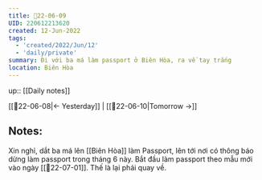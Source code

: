 ```yaml
---
title: 📝22-06-09
UID: 220612213620
created: 12-Jun-2022
tags:
  - 'created/2022/Jun/12'
  - 'daily/private'
summary: Đi với ba má làm passport ở Biên Hòa, ra về tay trắng
location: Biên Hòa
---
```


up:: [[Daily notes]]

[[📝22-06-08|<- Yesterday]] | [[📝22-06-10|Tomorrow ->]]

## Notes:
Xin nghỉ, dắt ba má lên [[Biên Hòa]] làm Passport, lên tới nơi có thông báo dừng làm passport trong tháng 6 này. Bắt đầu làm passport theo mẫu mới vào ngày [[📝22-07-01]]. Thế là lại phải quay về.
